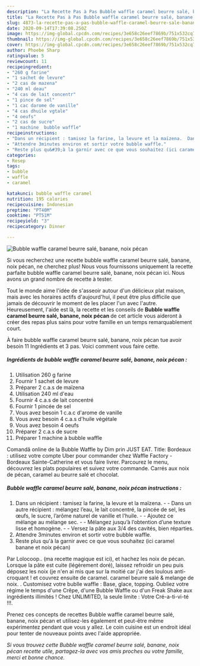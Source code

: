 ```yaml
---
description: "La Recette Pas à Pas Bubble waffle caramel beurre salé, banane, noix pécan"
title: "La Recette Pas à Pas Bubble waffle caramel beurre salé, banane, noix pécan"
slug: 4873-la-recette-pas-a-pas-bubble-waffle-caramel-beurre-sale-banane-noix-pecan
date: 2020-09-14T17:39:08.250Z
image: https://img-global.cpcdn.com/recipes/3e658c26eef7869b/751x532cq70/bubble-waffle-caramel-beurre-sale-banane-noix-pecan-photo-principale-de-la-recette.jpg
thumbnail: https://img-global.cpcdn.com/recipes/3e658c26eef7869b/751x532cq70/bubble-waffle-caramel-beurre-sale-banane-noix-pecan-photo-principale-de-la-recette.jpg
cover: https://img-global.cpcdn.com/recipes/3e658c26eef7869b/751x532cq70/bubble-waffle-caramel-beurre-sale-banane-noix-pecan-photo-principale-de-la-recette.jpg
author: Phoebe Sharp
ratingvalue: 5
reviewcount: 11
recipeingredient:
- "260 g farine"
- "1 sachet de levure"
- "2 cas de mazena"
- "240 ml deau"
- "4 cas de lait concentr"
- "1 pince de sel"
- "1 cac darome de vanille"
- "4 cas dhuile vgtale"
- "4 oeufs"
- "2 cas de sucre"
- "1 machine  bubble waffle"
recipeinstructions:
- "Dans un récipient : tamisez la farine, la levure et la maïzena.  Dans un autre récipient : mélangez l’eau, le lait concentré, la pincée de sel, les œufs, le sucre, l’arôme naturel de vanille et l’huile.  Ajoutez ce mélange au mélange sec.  Mélangez jusqu’à l’obtention d’une texture lisse et homogène.   Versez la pâte aux 3/4 des cavités, bien réparties."
- "Attendre 3minutes environ et sortir votre bubble waffle."
- "Reste plus qu&#39;à la garnir avec ce que vous souhaitez (ici caramel banane et noix pécan)"
categories:
- Resep
tags:
- bubble
- waffle
- caramel

katakunci: bubble waffle caramel 
nutrition: 195 calories
recipecuisine: Indonesian
preptime: "PT40M"
cooktime: "PT51M"
recipeyield: "3"
recipecategory: Dinner

---
```



![Bubble waffle caramel beurre salé, banane, noix pécan](https://img-global.cpcdn.com/recipes/3e658c26eef7869b/751x532cq70/bubble-waffle-caramel-beurre-sale-banane-noix-pecan-photo-principale-de-la-recette.jpg)

Si vous recherchez une recette bubble waffle caramel beurre salé, banane, noix pécan, ne cherchez plus! Nous vous fournissons uniquement la recette parfaite bubble waffle caramel beurre salé, banane, noix pécan ici. Nous avons un grand nombre de recette à tester.

Tout le monde aime l'idée de s'asseoir autour d'un délicieux plat maison, mais avec les horaires actifs d'aujourd'hui, il peut être plus difficile que jamais de découvrir le moment de les placer l'un avec l'autre. Heureusement, l'aide est là, la recette et les conseils de <strong> Bubble waffle caramel beurre salé, banane, noix pécan </strong> de cet article vous aideront à créer des repas plus sains pour votre famille en un temps remarquablement court.

<!--inarticleads1-->

À faire bubble waffle caramel beurre salé, banane, noix pécan tue avoir besoin 11 Ingrédients et 3 pas. Voici comment vous faire cette.

##### Ingrédients de bubble waffle caramel beurre salé, banane, noix pécan :

1. Utilisation 260 g farine
1. Fournir 1 sachet de levure
1. Préparer 2 c.a.s de maïzena
1. Utilisation 240 ml d&#39;eau
1. Fournir 4 c.a.s de lait concentré
1. Fournir 1 pincée de sel
1. Vous avez besoin 1 c.a.c d&#39;arome de vanille
1. Vous avez besoin 4 c.a.s d&#39;huile végétale
1. Vous avez besoin 4 oeufs
1. Préparer 2 c.a.s de sucre
1. Préparer 1 machine à bubble waffle


Comandă online de la Bubble Waffle by Dim prin JUST EAT. Title: Bordeaux : utilisez votre compte Uber pour commander chez Waffle Factory - Bordeaux Sainte-Catherine et vous faire livrer. Parcourez le menu, découvrez les plats populaires et suivez votre commande. Carrés aux noix de pécan, caramel au beurre salé et chocolat. 

<!--inarticleads2-->

##### Bubble waffle caramel beurre salé, banane, noix pécan instructions :

1. Dans un récipient : tamisez la farine, la levure et la maïzena. -  - Dans un autre récipient : mélangez l’eau, le lait concentré, la pincée de sel, les œufs, le sucre, l’arôme naturel de vanille et l’huile. -  - Ajoutez ce mélange au mélange sec. -  - Mélangez jusqu’à l’obtention d’une texture lisse et homogène.  -  - Versez la pâte aux 3/4 des cavités, bien réparties.
1. Attendre 3minutes environ et sortir votre bubble waffle.
1. Reste plus qu&#39;à la garnir avec ce que vous souhaitez (ici caramel banane et noix pécan)


Par Lolocoop.. (ma recette magique est ici), et hachez les noix de pécan. Lorsque la pâte est cuite (légèrement doré), laissez refroidir un peu puis déposez les noix (je n&#39;en ai mis que sur la moitié car j&#39;ai des loulous anti-croquant ! et couvrez ensuite de caramel. caramel beurre salé &amp; melange de noix. . Customisez votre bublle waffle : Base, glace, topping. Oubliez votre régime le temps d&#39;une Crêpe, d&#39;une Bubble Waffle ou d&#39;un Freak Shake aux ingrédients illimités ! Chez UNLIMITED, la seule limite : Votre Cré-a-ti-vi-té !!!. 

<!--inarticleads1-->

<p>
Prenez ces concepts de recettes Bubble waffle caramel beurre salé, banane, noix pécan et utilisez-les également et peut-être même expérimentez pendant que vous y allez. Le coin cuisine est un endroit idéal pour tenter de nouveaux points avec l'aide appropriée.
</p>

<p>
<i>Si vous trouvez cette Bubble waffle caramel beurre salé, banane, noix pécan recette utile, partagez-la avec vos amis proches ou votre famille, merci et bonne chance.</i>
</p>
